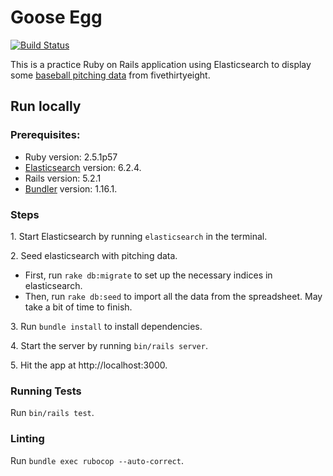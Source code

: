 # Goose Egg

[![Build Status](https://travis-ci.org/nweinstein7/goose-egg.svg?branch=master)](https://travis-ci.org/nweinstein7/goose-egg)

This is a practice Ruby on Rails application using Elasticsearch to display some [baseball pitching data](https://github.com/fivethirtyeight/data/tree/master/goose) from fivethirtyeight.

## Run locally

### Prerequisites:

* Ruby version: 2.5.1p57
* [Elasticsearch](https://www.elastic.co/downloads/elasticsearch) version: 6.2.4.
* Rails version: 5.2.1
* [Bundler](https://bundler.io/v1.16/#getting-started) version: 1.16.1.

### Steps

1\. Start Elasticsearch by running `elasticsearch` in the terminal.

2\. Seed elasticsearch with pitching data. 

* First, run `rake db:migrate` to set up the necessary indices in elasticsearch. 
* Then, run `rake db:seed` to import all the data from the spreadsheet. May take a bit of time to finish.

3\. Run `bundle install` to install dependencies.

4\. Start the server by running `bin/rails server`.

5\. Hit the app at http://localhost:3000.

### Running Tests

Run `bin/rails test`.

### Linting

Run `bundle exec rubocop --auto-correct`.